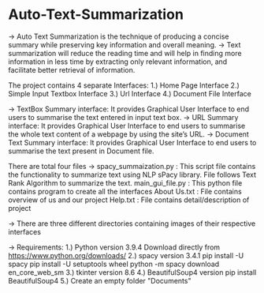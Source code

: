 # Auto-Text-Summarization
-> Auto Text Summarization is the technique of producing a concise summary while preserving key information and overall meaning.
-> Text summarization will reduce the reading time and will help in finding more information in less time by extracting only relevant information, and
facilitate better retrieval of information.

The project contains 4 separate Interfaces:
1.) Home Page Interface
2.) Simple Input Textbox Interface
3.) Url Interface
4.) Document File Interface

-> TextBox Summary interface: It provides Graphical User Interface to end users to summarise the text entered in input text box.
-> URL Summary interface: It provides Graphical User Interface to end users to summarise the whole text content of a webpage by using the site’s URL.
-> Document Text Summary interface: It provides Graphical User Interface to end users to summarise the text present in Document file.

There are total four files -> 
spacy_summaization.py : This script file contains the functionality to summarize text using NLP sPacy library. File follows Text Rank Algorithm to summarize the text.
main_gui_file.py : This python file contains program to create all the interfaces
About Us.txt : File contains overview of us and our project
Help.txt : File contains detail/description of project 

-> There are three different directories containing images of their respective interfaces

-> Requirements:
1.) Python version 3.9.4
    Download directly from https://www.python.org/downloads/
2.) spacy version 3.4.1
    pip install -U spacy
    pip install -U setuptools wheel
    python -m spacy download en_core_web_sm
3.) tkinter version 8.6
4.) BeautifulSoup4 version 
    pip install BeautifulSoup4
5.) Create an empty folder "Documents"
